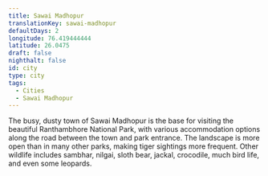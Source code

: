 ```yaml
---
title: Sawai Madhopur
translationKey: sawai-madhopur
defaultDays: 2
longitude: 76.419444444
latitude: 26.0475
draft: false
nighthalt: false
id: city
type: city
tags:
  - Cities
  - Sawai Madhopur
---
```

The busy, dusty town of Sawai Madhopur is the base for visiting the beautiful Ranthambhore National Park, with various accommodation options along the road between the town and park entrance. The landscape is more open than in many other parks, making tiger sightings more frequent. Other wildlife includes sambhar, nilgai, sloth bear, jackal, crocodile, much bird life, and even some leopards. 